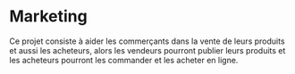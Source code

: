 # Marketing
Ce projet consiste à aider les commerçants dans la vente de leurs produits et aussi les acheteurs, alors les vendeurs pourront publier leurs produits et les acheteurs pourront les commander et les acheter en ligne.
